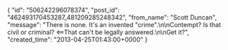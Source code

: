  {
   "id": "506242296078374",
   "post_id": "462493170453287_481209285248342",
   "from_name": "Scott Duncan",
   "message": "There is none. It's an invented \"crime\".\n\nContempt? Is that civil or criminal? <==That can't be legally answered.\n\nGet it?",
   "created_time": "2013-04-25T01:43:00+0000"
 }
